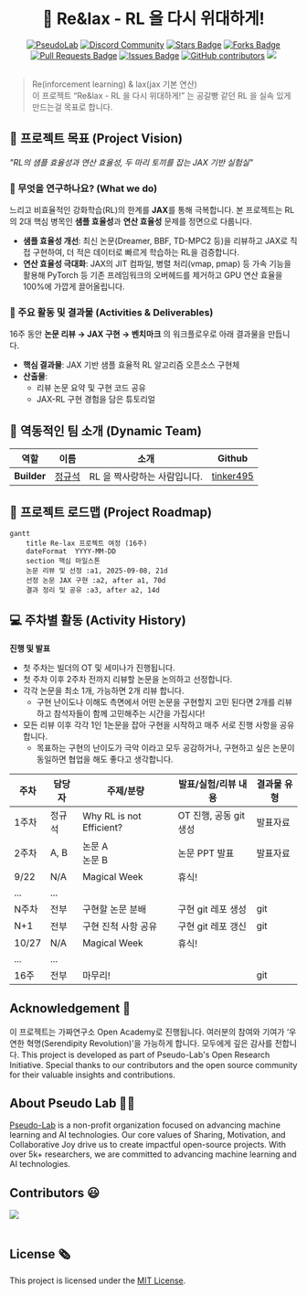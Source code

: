<h1 align="center"> 🚀 Re&lax - RL 을 다시 위대하게! </h1>

<div align="center">
<a href="https://pseudo-lab.com"><img src="https://img.shields.io/badge/PseudoLab-S10-3776AB" alt="PseudoLab"/></a>
<a href="https://discord.gg/EPurkHVtp2"><img src="https://img.shields.io/badge/Discord-BF40BF" alt="Discord Community"/></a>
<a href="https://github.com/Pseudo-Lab/10th-template/stargazers"><img src="https://img.shields.io/github/stars/Pseudo-Lab/10th-template" alt="Stars Badge"/></a>
<a href="https://github.com/Pseudo-Lab/10th-template/network/members"><img src="https://img.shields.io/github/forks/Pseudo-Lab/10th-template" alt="Forks Badge"/></a>
<a href="https://github.com/Pseudo-Lab/10th-template/pulls"><img src="https://img.shields.io/github/issues-pr/Pseudo-Lab/10th-template" alt="Pull Requests Badge"/></a>
<a href="https://github.com/Pseudo-Lab/10th-template/issues"><img src="https://img.shields.io/github/issues/Pseudo-Lab/10th-template" alt="Issues Badge"/></a>
<a href="https://github.com/Pseudo-Lab/10th-template/graphs/contributors"><img alt="GitHub contributors" src="https://img.shields.io/github/contributors/Pseudo-Lab/10th-template?color=2b9348"></a>
<a href="https://hits.seeyoufarm.com"><img src="https://hits.seeyoufarm.com/api/count/incr/badge.svg?url=https%3A%2F%2Fgithub.com%2Fpseudo-lab%2F10th-template&count_bg=%2379C83D&title_bg=%23555555&icon=&icon_color=%23E7E7E7&title=hits&edge_flat=false"/></a>
</div>
<br>

<!-- sheilds: https://shields.io/ -->
<!-- hits badge: https://hits.seeyoufarm.com/ -->

> Re(inforcement learning) & lax(jax 기본 연산)<br>
> 이 프로젝트 “Re&lax - RL 을 다시 위대하게!” 는 공갈빵 같던 RL 을 실속 있게 만드는걸 목표로 합니다.

## 🌟 프로젝트 목표 (Project Vision)
_"RL의 샘플 효율성과 연산 효율성, 두 마리 토끼를 잡는 JAX 기반 실험실"_

### 🎯 무엇을 연구하나요? (What we do)
느리고 비효율적인 강화학습(RL)의 한계를 **JAX**를 통해 극복합니다. 본 프로젝트는 RL의 2대 핵심 병목인 **샘플 효율성**과 **연산 효율성** 문제를 정면으로 다룹니다.

- **샘플 효율성 개선**: 최신 논문(Dreamer, BBF, TD-MPC2 등)을 리뷰하고 JAX로 직접 구현하여, 더 적은 데이터로 빠르게 학습하는 RL을 검증합니다.
- **연산 효율성 극대화**: JAX의 JIT 컴파일, 병렬 처리(vmap, pmap) 등 가속 기능을 활용해 PyTorch 등 기존 프레임워크의 오버헤드를 제거하고 GPU 연산 효율을 100%에 가깝게 끌어올립니다.

### 📝 주요 활동 및 결과물 (Activities & Deliverables)
16주 동안 **논문 리뷰 → JAX 구현 → 벤치마크** 의 워크플로우로 아래 결과물을 만듭니다.

- **핵심 결과물**: JAX 기반 샘플 효율적 RL 알고리즘 오픈소스 구현체
- **산출물**:
    - 리뷰 논문 요약 및 구현 코드 공유
    - JAX-RL 구현 경험을 담은 튜토리얼

## 🧑 역동적인 팀 소개 (Dynamic Team)

| 역할     | 이름                                                                                             | 소개                     | Github                                 |
|----------|--------------------------------------------------------------------------------------------------|--------------------------|----------------------------------------|
| **Builder**  | [정규석](https://www.notion.so/24b963ffa3ee8034af69d805ef862767?pvs=21)                             | RL 을 짝사랑하는 사람입니다. | [tinker495](https://github.com/tinker495) |


## 🚀 프로젝트 로드맵 (Project Roadmap)
```mermaid
gantt
    title Re-lax 프로젝트 여정 (16주)
    dateFormat  YYYY-MM-DD
    section 핵심 마일스톤
    논문 리뷰 및 선정 :a1, 2025-09-08, 21d
    선정 논문 JAX 구현 :a2, after a1, 70d
    결과 정리 및 공유 :a3, after a2, 14d
```


## 💻 주차별 활동 (Activity History)

**진행 및 발표**

- 첫 주차는 빌더의 OT 및 세미나가 진행됩니다.
- 첫 주차 이후 2주차 전까지 리뷰할 논문을 논의하고 선정합니다.
- 각각 논문을 최소 1개, 가능하면 2개 리뷰 합니다.
    - 구현 난이도나 이해도 측면에서 어떤 논문을 구현할지 고민 된다면 2개를 리뷰하고 참석자들이 함께 고민해주는 시간을 가집시다!
- 모든 리뷰 이후 각각 1인 1논문을 잡아 구현을 시작하고 매주 서로 진행 사항을 공유합니다.
    - 목표하는 구현의 난이도가 극악 이라고 모두 공감하거나, 구현하고 싶은 논문이 동일하면 협업을 해도 좋다고 생각합니다.

| **주차** | **담당자** | **주제/분량** | **발표/실험/리뷰 내용** | **결과물 유형** |
| --- | --- | --- | --- | --- |
| 1주차 | 정규석 | Why RL is not Efficient? | OT 진행, 공동 git 생성 | 발표자료 |
| 2주차 | A, B | 논문 A<br>논문 B | 논문 PPT 발표 | 발표자료 |
| 9/22 | N/A | Magical Week | 휴식! |  |
| ... | ... |  |  |  |
| N주차 | 전부 | 구현할 논문 분배 | 구현 git 레포 생성 | git |
| N+1 | 전부 | 구현 진척 사항 공유 | 구현 git 레포 갱신 | git |
| 10/27 | N/A | Magical Week | 휴식! |  |
| ... | ... |  |  |  |
| 16주 | 전부 | 마무리! |  | git |

## Acknowledgement 🙏

이 프로젝트는 가짜연구소 Open Academy로 진행됩니다.
여러분의 참여와 기여가 ‘우연한 혁명(Serendipity Revolution)’을 가능하게 합니다. 모두에게 깊은 감사를 전합니다.
This project is developed as part of Pseudo-Lab's Open Research Initiative. Special thanks to our contributors and the open source community for their valuable insights and contributions.

## About Pseudo Lab 👋🏼</h2>

[Pseudo-Lab](https://pseudo-lab.com/) is a non-profit organization focused on advancing machine learning and AI technologies. Our core values of Sharing, Motivation, and Collaborative Joy drive us to create impactful open-source projects. With over 5k+ researchers, we are committed to advancing machine learning and AI technologies.

<h2>Contributors 😃</h2>
<a href="https://github.com/Pseudo-Lab/Re-lax/graphs/contributors">
  <img src="https://contrib.rocks/image?repo=Pseudo-Lab/Re-lax" />
</a>
<br><br>

<h2>License 🗞</h2>

This project is licensed under the [MIT License](https://opensource.org/licenses/MIT).